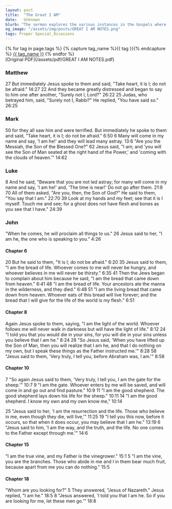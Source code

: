 ```yaml
---
layout: post
title:  "The Great I AM"
date:   Unknown
blurb: "The sermon explores the various instances in the Gospels where Jesus identifies Himself with the powerful statement 'I AM.' These declarations across Matthew, Mark, Luke, and John reveal Jesus' divine identity and mission, emphasizing His role as the bread of life, the light of the world, the good shepherd, the resurrection and the life, the way, the truth, and the life, and the true vine."
og_image: "/assets/img/posts/GREAT I AM NOTES.png"
tags: Proper Special_Occasions
---    
```

<div class="tag-pills">
  {% for tag in page.tags %}
    {% capture tag_name %}{{ tag }}{% endcapture %}
    <a href="{{ site.baseurl }}/tag/{{ tag_name }}" class="tag-pill">{{ tag_name }}</a>
  {% endfor %}
</div>
[Original PDF](/assets/pdf/GREAT I AM NOTES.pdf)

### Matthew
27 But immediately Jesus spoke to them and said, "Take heart, it is I; do not be afraid." 14:27
22 And they became greatly distressed and began to say to him one after another, "Surely not I, Lord?" 26:22
25 Judas, who betrayed him, said, "Surely not I, Rabbi?" He replied, "You have said so." 26:25

### Mark
50 for they all saw him and were terrified. But immediately he spoke to them and said, "Take heart, it is I; do not be afraid." 6:50
6 Many will come in my name and say, 'I am he!' and they will lead many astray. 13:6
"Are you the Messiah, the Son of the Blessed One?" 62 Jesus said, "I am; and 'you will see the Son of Man seated at the right hand of the Power,' and 'coming with the clouds of heaven.'" 14:62

### Luke
8 And he said, "Beware that you are not led astray; for many will come in my name and say, 'I am he!' and, 'The time is near!' Do not go after them. 21:8
70 All of them asked, "Are you, then, the Son of God?" He said to them, "You say that I am." 22:70
39 Look at my hands and my feet; see that it is I myself. Touch me and see; for a ghost does not have flesh and bones as you see that I have." 24:39

### John
"When he comes, he will proclaim all things to us." 26 Jesus said to her, "I am he, the one who is speaking to you." 4:26

#### Chapter 6
20 But he said to them, "It is I; do not be afraid." 6:20
35 Jesus said to them, "I am the bread of life. Whoever comes to me will never be hungry, and whoever believes in me will never be thirsty." 6:35
41 Then the Jews began to complain about him because he said, "I am the bread that came down from heaven." 6:41
48 "I am the bread of life. Your ancestors ate the manna in the wilderness, and they died." 6:48
51 "I am the living bread that came down from heaven. Whoever eats of this bread will live forever; and the bread that I will give for the life of the world is my flesh." 6:51

#### Chapter 8
Again Jesus spoke to them, saying, "I am the light of the world. Whoever follows me will never walk in darkness but will have the light of life." 8:12
24 "I told you that you would die in your sins, for you will die in your sins unless you believe that I am he." 8:24
28 "So Jesus said, 'When you have lifted up the Son of Man, then you will realize that I am he, and that I do nothing on my own, but I speak these things as the Father instructed me.'" 8:28
58 "Jesus said to them, 'Very truly, I tell you, before Abraham was, I am.'" 8:58

#### Chapter 10
7 "So again Jesus said to them, 'Very truly, I tell you, I am the gate for the sheep.'" 10:7
9 "I am the gate. Whoever enters by me will be saved, and will come in and go out and find pasture." 10:9
11 "I am the good shepherd. The good shepherd lays down his life for the sheep." 10:11
14 "I am the good shepherd. I know my own and my own know me," 10:14

25 "Jesus said to her, 'I am the resurrection and the life. Those who believe in me, even though they die, will live,'" 11:25
19 "I tell you this now, before it occurs, so that when it does occur, you may believe that I am he." 13:19
6 "Jesus said to him, 'I am the way, and the truth, and the life. No one comes to the Father except through me.'" 14:6

#### Chapter 15
"I am the true vine, and my Father is the vinegrower." 15:1
5 "I am the vine, you are the branches. Those who abide in me and I in them bear much fruit, because apart from me you can do nothing." 15:5

#### Chapter 18
"Whom are you looking for?" 5 They answered, "Jesus of Nazareth." Jesus replied, "I am he." 18:5
8 "Jesus answered, 'I told you that I am he. So if you are looking for me, let these men go.'" 18:8
